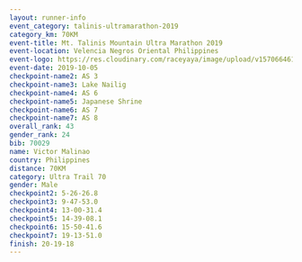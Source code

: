 ```yaml
---
layout: runner-info 
event_category: talinis-ultramarathon-2019 
category_km: 70KM 
event-title: Mt. Talinis Mountain Ultra Marathon 2019 
event-location: Velencia Negros Oriental Philippines 
event-logo: https://res.cloudinary.com/raceyaya/image/upload/v1570664614/logo/mt-talinis-2019_x4wk7w.jpg 
event-date: 2019-10-05 
checkpoint-name2: AS 3 
checkpoint-name3: Lake Nailig 
checkpoint-name4: AS 6 
checkpoint-name5: Japanese Shrine 
checkpoint-name6: AS 7 
checkpoint-name7: AS 8 
overall_rank: 43
gender_rank: 24
bib: 70029
name: Victor Malinao
country: Philippines
distance: 70KM
category: Ultra Trail 70
gender: Male
checkpoint2: 5-26-26.8
checkpoint3: 9-47-53.0
checkpoint4: 13-00-31.4
checkpoint5: 14-39-08.1
checkpoint6: 15-50-41.6
checkpoint7: 19-13-51.0
finish: 20-19-18
---
```

